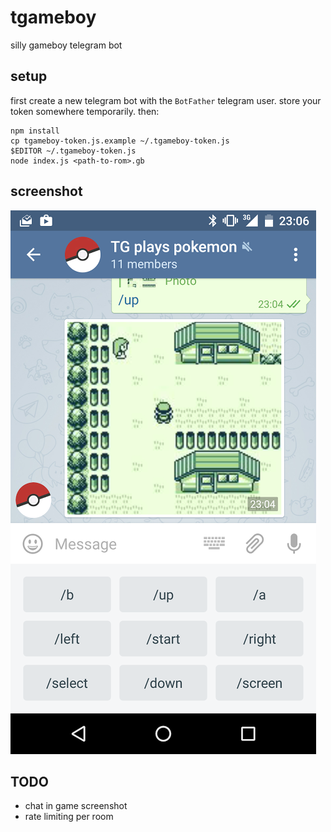 # tgameboy

silly gameboy telegram bot

## setup

first create a new telegram bot with the `BotFather` telegram user. store your
token somewhere temporarily. then:

    npm install
    cp tgameboy-token.js.example ~/.tgameboy-token.js
    $EDITOR ~/.tgameboy-token.js
    node index.js <path-to-rom>.gb

## screenshot

![Screenshot](screenshot.png)

## TODO

* chat in game screenshot
* rate limiting per room

